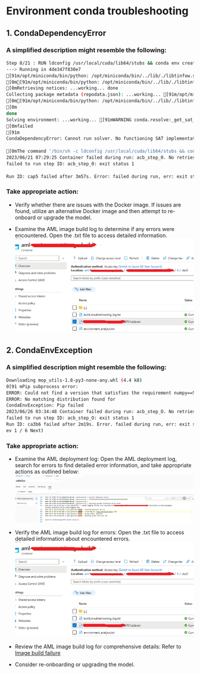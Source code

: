# Environment conda troubleshooting

## 1. CondaDependencyError
### A simplified description might resemble the following:
```bash
Step 8/21 : RUN ldconfig /usr/local/cuda/lib64/stubs && conda env create -p /azureml-envs/azureml_e57c376e843ed0524af2f71285901817 -f azureml-environment-setup/mutated_conda_dependencies.yml && rm -rf "$HOME/.cache/pip" && conda clean -aqy && CONDA_ROOT_DIR=$(conda info --root) && rm -rf "$CONDA_ROOT_DIR/pkgs" && find "$CONDA_ROOT_DIR" -type d -name __pycache__ -exec rm -rf {} + && ldconfig
---> Running in 4de347f830e7
[91m/opt/miniconda/bin/python: /opt/miniconda/bin/../lib/./libtinfow.so.6: no version information available (required by /opt/miniconda/bin/../lib/libpypy3-c.so)
[0m[91m/opt/miniconda/bin/python: /opt/miniconda/bin/../lib/./libtinfow.so.6: no version information available (required by /opt/miniconda/bin/../lib/libpypy3-c.so)
[0mRetrieving notices: ...working... done
Collecting package metadata (repodata.json): ...working... [91m/opt/miniconda/bin/python: /opt/miniconda/bin/../lib/./libtinfow.so.6: no version information available (required by /opt/miniconda/bin/../lib/libpypy3-c.so)
[0m[91m/opt/miniconda/bin/python: /opt/miniconda/bin/../lib/./libtinfow.so.6: no version information available (required by /opt/miniconda/bin/../lib/libpypy3-c.so)
[0m
done
Solving environment: ...working... [91mWARNING conda.resolve:_get_sat_solver_cls(70): Could not run SAT solver through interface 'pycosat'.
[0mfailed
[91m
CondaDependencyError: Cannot run solver. No functioning SAT implementations available.

[0mThe command '/bin/sh -c ldconfig /usr/local/cuda/lib64/stubs && conda env create -p /azureml-envs/azureml_e57c376e843ed0524af2f71285901817 -f azureml-environment-setup/mutated_conda_dependencies.yml && rm -rf "$HOME/.cache/pip" && conda clean -aqy && CONDA_ROOT_DIR=$(conda info --root) && rm -rf "$CONDA_ROOT_DIR/pkgs" && find "$CONDA_ROOT_DIR" -type d -name __pycache__ -exec rm -rf {} + && ldconfig' returned a non-zero code: 1
2023/06/21 07:29:25 Container failed during run: acb_step_0. No retries remaining.
failed to run step ID: acb_step_0: exit status 1

Run ID: cap5 failed after 3m57s. Error: failed during run, err: exit status 1
```

### Take appropriate action:
- Verify whether there are issues with the Docker image. If issues are found, utilize an alternative Docker image and then attempt to re-onboard or upgrade the model.

- Examine the AML image build log to determine if any errors were encountered. Open the <uuid>.txt file to access detailed information.
![img.png](images/amlBuildImageLog.png) 

## 2. CondaEnvException
### A simplified description might resemble the following:
```bash
Downloading mop_utils-1.8-py3-none-any.whl (4.4 k8) 
0[91 mPip subprocess error: 
ERROR: Could not find a version that satisfies the requirement numpy==5.22.0 (from versions: 1.3.O, 1.4.1, l.s.o, 1.5.1, 1.6.C 
ERROR: No matching distribution found for 
CondaEnvException: Pip failed 
2023/06/26 03:34:48 Container failed during run: acb_step_O. No retries remaining. 
failed to run step ID: acb_step_O: exit status 1 
Run ID: ca3b6 failed after 2m19s. Error. failed during run, err: exit status 1 
ev 1 / 6 Next) 
```

### Take appropriate action:
- Examine the AML deployment log:
    Open the AML deployment log, search for errors to find detailed error information, and take appropriate actions as outlined below:
    ![img.png](images/searchDeploymentLog.png)
 
- Verify the AML image build log for errors:
    Open the <uuid>.txt file to access detailed information about encountered errors.
![img.png](images/amlBuildImageLog.png)  
 
- Review the AML image build log for comprehensive details:
   Refer to [Image build failure](https://learn.microsoft.com/en-us/azure/machine-learning/how-to-troubleshoot-online-endpoints?view=azureml-api-2&tabs=python#error-imagebuildfailure)  
 
- Consider re-onboarding or upgrading the model.

